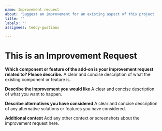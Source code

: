 ```yaml
---
name: Improvement request
about: 'Suggest an improvement for an existing aspect of this project '
title: ''
labels: ''
assignees: teddy-gustiaux

---
```


# This is an Improvement Request

**Which component or feature of the add-on is your improvement request related to? Please describe.**
A clear and concise description of what the existing component or feature is.

**Describe the improvement you would like**
A clear and concise description of what you want to happen.

**Describe alternatives you have considered**
A clear and concise description of any alternative solutions or features you have considered.

**Additional context**
Add any other context or screenshots about the improvement request here.
